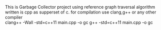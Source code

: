 This is Garbage Collector project using reference graph traversal algorithm
written is cpp as supperset of c.
for compilation use clang,g++ or any other compiler  
clang++ -Wall -std=c++11 main.cpp -o gc
g++ -std=c++11 main.cpp -o gc
